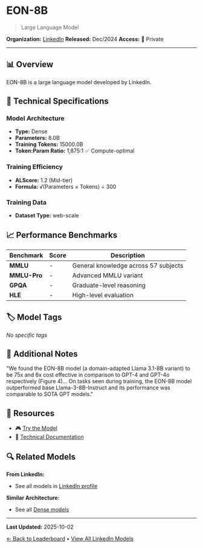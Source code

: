 # EON-8B

> Large Language Model

**Organization:** [LinkedIn](../../labs/linkedin.md)
**Released:** Dec/2024
**Access:** 🔴 Private

---

## 📊 Overview

EON-8B is a large language model developed by LinkedIn.

## 🔧 Technical Specifications

### Model Architecture
- **Type:** Dense
- **Parameters:** 8.0B
- **Training Tokens:** 15000.0B
- **Token:Param Ratio:** 1,875:1 ✅ Compute-optimal

### Training Efficiency
- **ALScore:** 1.2 (Mid-tier)
- **Formula:** √(Parameters × Tokens) ÷ 300

### Training Data
- **Dataset Type:** web-scale

## 📈 Performance Benchmarks

| Benchmark | Score | Description |
|-----------|-------|-------------|
| **MMLU** | - | General knowledge across 57 subjects |
| **MMLU-Pro** | - | Advanced MMLU variant |
| **GPQA** | - | Graduate-level reasoning |
| **HLE** | - | High-level evaluation |

## 🏷️ Model Tags

_No specific tags_

## 📝 Additional Notes

"We found the EON-8B model (a domain-adapted Llama 3.1-8B variant) to be 75x and 6x cost effective in comparison to GPT-4 and GPT-4o respectively (Figure 4)... On tasks seen during training, the EON-8B model outperformed base Llama-3-8B-Instruct and its performance was comparable to SOTA GPT models."

## 🔗 Resources

- 🎮 [Try the Model](https://www.linkedin.com/blog/engineering/generative-ai/how-we-built-domain-adapted-foundation-genai-models-to-power-our-platform)
- 📄 [Technical Documentation](https://www.linkedin.com/blog/engineering/generative-ai/how-we-built-domain-adapted-foundation-genai-models-to-power-our-platform)

## 🔍 Related Models

**From LinkedIn:**
- See all models in [LinkedIn profile](../../labs/linkedin.md)

**Similar Architecture:**
- See all [Dense models](../../architectures/dense.md)

---

**Last Updated:** 2025-10-02

[← Back to Leaderboard](../../README.md) • [View All LinkedIn Models](../../labs/linkedin.md)
